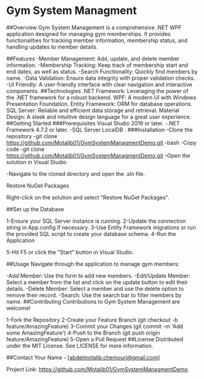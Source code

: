 # Gym System Managment
##Overview
Gym System Management is a comprehensive .NET WPF application designed for managing gym memberships. It provides functionalities for tracking member information, membership status, and handling updates to member details.

##Features
-Member Management: Add, update, and delete member information.
-Membership Tracking: Keep track of membership start and end dates, as well as status.
-Search Functionality: Quickly find members by name.
-Data Validation: Ensure data integrity with proper validation checks.
-UI Friendly: A user-friendly interface with clear navigation and interactive components.
##Technologies
.NET Framework: Leveraging the power of the .NET framework for a robust backend.
WPF: A modern UI with Windows Presentation Foundation.
Entity Framework: ORM for database operations.
SQL Server: Reliable and efficient data storage and retrieval.
Material Design: A sleek and intuitive design language for a great user experience.
##Getting Started
###Prerequisites
Visual Studio 2019 or later.
-.NET Framework 4.7.2 or later.
-SQL Server LocalDB .
###Installation
-Clone the repository
-git clone https://github.com/Motalib01/GymSystemManagmentDemo.git
-bash
-Copy code
-git clone https://github.com/Motalib01/GymSystemManagmentDemo.git
-Open the solution in Visual Studio

-Navigate to the cloned directory and open the .sln file.

Restore NuGet Packages

Right-click on the solution and select "Restore NuGet Packages".

##Set up the Database

1-Ensure your SQL Server instance is running.
2-Update the connection string in App.config if necessary.
3-Use Entity Framework migrations or run the provided SQL script to create your database schema.
4-Run the Application

5-Hit F5 or click the "Start" button in Visual Studio.

##Usage
Navigate through the application to manage gym members:

-Add Member: Use the form to add new members.
-Edit/Update Member: Select a member from the list and click on the update button to edit their details.
-Delete Member: Select a member and use the delete option to remove their record.
-Search: Use the search bar to filter members by name.
##Contributing
Contributions to Gym System Management are welcome!

1-Fork the Repository
2-Create your Feature Branch (git checkout -b feature/AmazingFeature)
3-Commit your Changes (git commit -m 'Add some AmazingFeature')
4-Push to the Branch (git push origin feature/AmazingFeature)
5-Open a Pull Request
##License
Distributed under the MIT License. See LICENSE for more information.

##Contact
Your Name - [abdelmotalib.chemouri@gmail.com]

Project Link: https://github.com/Motalib01/GymSystemManagmentDemo
